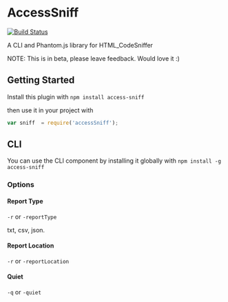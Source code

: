 # AccessSniff
[![Build Status](https://travis-ci.org/yargalot/AccessSniff.svg?branch=master)](https://travis-ci.org/yargalot/AccessSniff)

A CLI and Phantom.js library for HTML_CodeSniffer

NOTE: This is in beta, please leave feedback. Would love it :)

## Getting Started
Install this plugin with `npm install access-sniff`

then use it in your project with

```javascript
var sniff  = require('accessSniff');
```


## CLI
You can use the CLI component by installing it globally with `npm install -g access-sniff`

### Options

#### Report Type
`-r` or `-reportType`

txt, csv, json.

#### Report Location
`-r` or `-reportLocation`

#### Quiet
`-q` or `-quiet`
